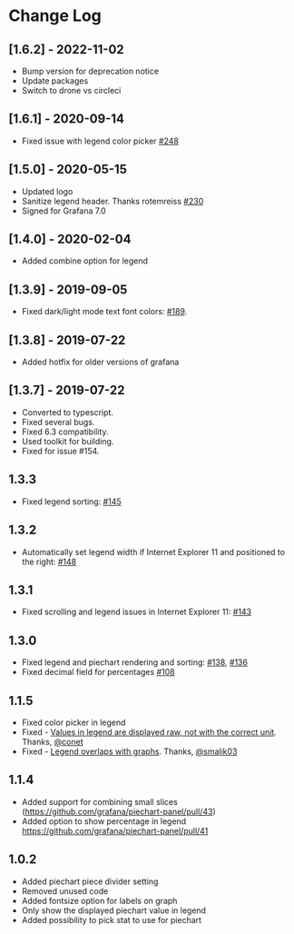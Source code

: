 # Change Log

## [1.6.2] - 2022-11-02

- Bump version for deprecation notice
- Update packages
- Switch to drone vs circleci

## [1.6.1] - 2020-09-14

- Fixed issue with legend color picker [#248](https://github.com/grafana/piechart-panel/issues/248)

## [1.5.0] - 2020-05-15

- Updated logo
- Sanitize legend header. Thanks rotemreiss [#230](https://github.com/grafana/piechart-panel/pull/230)
- Signed for Grafana 7.0

## [1.4.0] - 2020-02-04

- Added combine option for legend

## [1.3.9] - 2019-09-05

- Fixed dark/light mode text font colors: [#189](https://github.com/grafana/piechart-panel/issues/189).

## [1.3.8] - 2019-07-22

- Added hotfix for older versions of grafana

## [1.3.7] - 2019-07-22

- Converted to typescript.
- Fixed several bugs.
- Fixed 6.3 compatibility.
- Used toolkit for building.
- Fixed for issue #154.

## 1.3.3

- Fixed legend sorting: [#145](https://github.com/grafana/piechart-panel/issues/145)

## 1.3.2

- Automatically set legend width if Internet Explorer 11 and positioned to the right: [#148](https://github.com/grafana/piechart-panel/issues/148)

## 1.3.1

- Fixed scrolling and legend issues in Internet Explorer 11: [#143](https://github.com/grafana/piechart-panel/issues/143)

## 1.3.0

- Fixed legend and piechart rendering and sorting: [#138](https://github.com/grafana/piechart-panel/pull/138), [#136](https://github.com/grafana/piechart-panel/pull/136)
- Fixed decimal field for percentages [#108](https://github.com/grafana/piechart-panel/pull/108)

## 1.1.5

- Fixed color picker in legend
- Fixed - [Values in legend are displayed raw, not with the correct unit](https://github.com/grafana/piechart-panel/issues/51). Thanks, [@conet](https://github.com/conet)
- Fixed - [Legend overlaps with graphs](https://github.com/grafana/piechart-panel/issues/34). Thanks, [@smalik03](https://github.com/smalik03)

## 1.1.4

- Added support for combining small slices (https://github.com/grafana/piechart-panel/pull/43)
- Added option to show percentage in legend https://github.com/grafana/piechart-panel/pull/41

## 1.0.2

- Added piechart piece divider setting
- Removed unused code
- Added fontsize option for labels on graph
- Only show the displayed piechart value in legend
- Added possibility to pick stat to use for piechart
